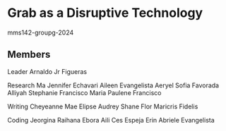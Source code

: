 # Grab as a Disruptive Technology
mms142-groupg-2024

## Members
 Leader
Arnaldo Jr Figueras

Research
Ma Jennifer Echavari
Aileen Evangelista
Aeryel Sofia Favorada
Alliyah Stephanie Francisco
Maria Paulene Francisco

Writing
Cheyeanne Mae Elipse
Audrey Shane Flor
Maricris Fidelis

Coding
Jeorgina Raihana Ebora
Aili Ces Espeja
Erin Abriele Evangelista 

